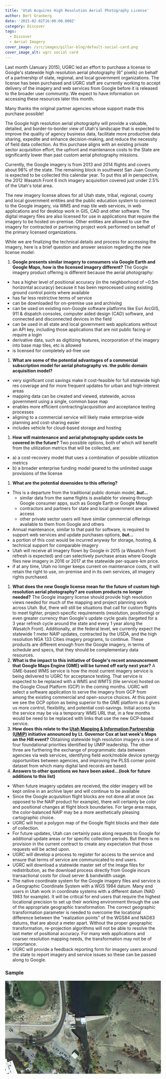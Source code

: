 ```yaml
---
title: 'Utah Acquires High Resolution Aerial Photography License'
author: Bert Granberg
date: '2015-02-02T16:00:00.000Z'
category: Discover
tags:
  - Discover
  - Aerial Imagery
cover_image: /src/images/pillar-blog/default-social-card.png
cover_image_alt: ugrc social card
---
```


Last month (January 2015), UGRC led an effort to purchase a license to Google's statewide high resolution aerial photography (6" pixels) on behalf of a partnership of state, regional, and local government organizations. The license has been purchased and UGRC staff are currently working to accept delivery of the imagery and web services from Google before it is released to the broader user community. We expect to have information on accessing these resources later this month.

Many thanks the original partner agencies whose support made this purchase possible!

The Google high resolution aerial photography will provide a valuable, detailed, and border-to-border view of Utah's landscape that is expected to improve the quality of agency business data, facilitate more productive data sharing, expedite and enhance decision-making, and reduce the necessity of field data collection. As this purchase aligns with an existing private sector acquisition effort, the upfront and maintenance costs to the State are significantly lower than past custom aerial photography missions.

Currently, the Google imagery is from 2013 and 2014 flights and covers about 98% of the state. The remaining block in southwest San Juan County is expected to be collected this calendar year. To put this all in perspective, the 2012 Wasatch Front 6 inch imagery acquisition covered just under 2.5% of the Utah's total area.

The new imagery license allows for all Utah state, tribal, regional, county and local government entities and the public education system to connect to the Google imagery, via WMS and map tile web services, in web applications and for desktop work in GIS, CAD and other software. The digital imagery files are also licensed for use in applications that require the imagery to be hosted on-premise. Other entities are allowed to use the imagery for contracted or partnering project work performed on behalf of the primary licensed organizations.

While we are finalizing the technical details and process for accessing the imagery, here is a brief question and answer session regarding the new license model:

1. **Google presents similar imagery to consumers via Google Earth and Google Maps, how is the licensed imagery different?**
   The Google imagery product offering is different because the aerial photography:

- has a higher level of positional accuracy (in the neighborhood of ~0.5m horizontal accuracy) because it has been reprocessed using existing ground control points where available
- has far less restrictive terms of service
- can be downloaded for on-premise use and archiving
- can be used on existing non-Google software platforms like Esri ArcGIS, 911 & dispatch consoles, computer aided design (CAD) software, and connected and disconnected devices in the field
- can be used in all state and local government web applications without an API key, including those applications that are not public facing or require a login
- derivative data, such as digitizing features, incorporation of the imagery into base map tiles, etc is allowed
- is licensed for completely ad-free use

1. **What are some of the potential advantages of a commercial subscription model for aerial photography vs. the public domain acquisition model?**

- very significant cost savings make it cost-feasible for full statewide high res coverage and for more frequent updates for urban and high-interest areas
- mapping data can be created and viewed, statewide, across government using a single, common base map
- enables more efficient contracting/acquisition and acceptance testing processes
- aligning to a commercial service will likely make enterprise-wide planning and cost-sharing easier
- includes vehicle for cloud-based storage and hosting

1. **How will maintenance and aerial photography update costs be covered in the future?**
   Two possible options, both of which will benefit from the utilization metrics that will be collected, are:

- a) a cost-recovery model that uses a combination of possible utilization metrics
- b) a broader enterprise funding model geared to the unlimited usage provisions of the license

1. **What are the potential downsides to this offering?**

- This is a departure from the traditional public domain model, **_but..._**
  - similar data from the same flights is available for viewing through Google consumer apps, such as Google Earth or Google Maps
  - contractors and partners for state and local government are allowed access
  - other private sector users will have similar commercial offerings available to them from Google and others
- Annual maintenance, similar to that paid for software, is required to support web services and update purchases options, **_but..._**
- a portion of this cost would be incurred anyway for storage, hosting, & technical support for comparable imagery
- Utah will receive all imagery flown by Google in 2015 (a Wasatch Front refresh is expected) and can selectively purchase areas where Google flies new imagery in 2016 or 2017 at the statewide per-square-km price.
- if at any time, Utah no longer keeps current on maintenance costs, it will retain the right to use, on-premise and in its own services, all imagery rights purchased.

1. **What does the new Google license mean for the future of custom high resolution aerial photography? are custom products no longer needed?**
   The Google imagery license should provide high resolution views needed for much of the mapping and project planning work across Utah. But, there will still be situations that call for custom flights to meet tighter, project-specific requirements (resolution, positioning) or even greater currency than Google's update cycle goals (targeted for a 3 year refresh cycle around the state and every 1 year along the Wasatch Front). Additionally, at the federal level, we currently expect the statewide 1 meter NAIP updates, contracted by the USDA, and the high resolution NGA 133 Cities imagery programs, to continue. These products are different enough from the Google imagery, in terms of schedule and specs, that they should be complementary data resources.
1. **What is the impact to this initiative of Google's recent announcement that Google Maps Engine (GME) will be turned off early next year?**
   A GME-based WMS service is how the most current imagery service is being delivered to UGRC for acceptance testing. That service is expected to be replaced with a WMS and WMTS (tile service) hosted on the Google Cloud Platform (GCP) in the coming months. UGRC will select a software application to serve the imagery from GCP from among the existing commercial and open-source choices. At this point we see the GCP option as being superior to the GME platform as it gives us more control, flexibility, and potential cost-savings. Initial access to the service may be via a temporary WMS URL that, in a few months would be need to be replaced with links that use the new GCP-based service.
1. **How does this relate to the [Utah Mapping & Information Partnership (UMIP)](https://drive.google.com/file/d/1Dwmmvkz7lMwoVQ-RtoG4hyed0lL-h6XI) initiative announced by Lt. Governor Cox at last week's Maps on the Hill event?**
   Obtaining statewide high resolution imagery is one of four foundational priorities identified by UMIP leadership. The other three are furthering the exchange of programmatic data between agencies via web services, identifying field work/mobile device synergy opportunities between agencies, and improving the PLSS corner point dataset from which many digital land records are based.
1. **Answers to other questions we have been asked...(look for future additions to this list)**

- When future imagery updates are received, the older imagery will be kept online in an archive layer and will continue to be available
- Since the Google acquisition flight blocks are not done all at once (as opposed to the NAIP product for example), there will certainly be color and positional changes at flight block boundaries. For large area maps, the color-balanced NAIP may be a more aesthetically pleasing cartographic choice.
- UGRC will host a polygon map of the Google flight blocks and their date of collection.
- For future updates, Utah can certainly pass along requests to Google for additional update areas or for specific collection periods. But there is no provision in the current contract to create any expectation that those requests will be acted upon.
- UGRC will develop a process to register for access to the service and ensure that terms of service are communicated to end users.
- UGRC will download a statewide master set of the image files for redistribution, as the download process directly from Google incurs transactional costs for cloud server & bandwidth usage.
- The native coordinate system for the Google imagery files and service is a Geographic Coordinate System with a WGS 1984 datum. Many end users in Utah work in coordinate systems with a different datum (NAD 1983 for example). It will be critical for end users that require the highest locational precision to set up their working environment through the use of the appropriate geographic transformation. The correct geographic transformation parameter is needed to overcome the locational difference between the "realization points" of the WGS84 and NAD83 datums, that are about a meter apart. Without the proper geographic transformation, re-projection algorithms will not be able to resolve the last meter of positional accuracy. For many web applications and coarser resolution mapping needs, the transformation may not be of importance.
- UGRC will provide a feedback reporting form for imagery users around the state to report imagery and service issues so these can be passed along to Google.

### Sample

![Logan sample](../../images/pillar-blog/2015-02-02-utah-acquires-high-resolution-aerial-photography-license/logansample.png)
